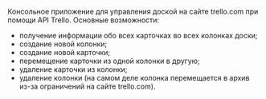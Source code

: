 Консольное приложение для управления доской на сайте trello.com при помощи API Trello.
Основные возможности:
- получение информации обо всех карточках во всех колонках доски;
- создание новой колонки;
- создание новой карточки;
- перемещение карточки из одной колонки в другую;
- удаление карточки из колонки;
- удаление колонки (на самом деле колонка перемещается в архив из-за ограничений на сайте trello.com).
